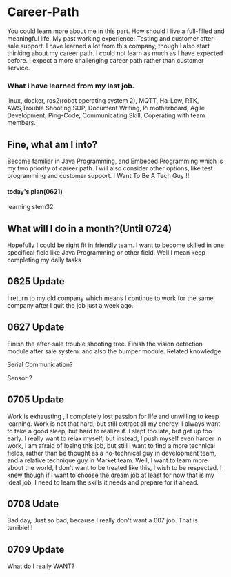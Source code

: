 # Career-Path
You could learn more about me in this part. How should I live a full-filled and meaningful life.
My past working experience: Testing and customer after-sale support. I have learned a lot from this company, though I also start thinking about my career path. I could not learn as much as I have expected before. I expect a more challenging career path rather than customer service.

### What I have learned from my last job.
linux, docker, ros2(robot operating system 2), MQTT, Ha-Low, RTK, AWS,Trouble Shooting SOP, Document Writing, Pi motherboard, Agile Development, Ping-Code, Communicating Skill, Coperating with team members.

## Fine, what am I into?
Become familiar in Java Programming, and Embeded Programming which is my two priority of career path. I will also consider other options, like test programming and customer support.
I Want To Be A Tech Guy !!

#### today's plan(0621)
 learning stem32

## What will I do in a month?(Until 0724)
Hopefully I could be right fit in friendly team. I want to become skilled in one specifical field like Java Programming or other field.
Well I mean keep completing my daily tasks
## 0625 Update

I return to my old company which means I continue to work for the same company after I quit the job just a week ago.

## 0627 Update

Finish the after-sale trouble shooting tree.
Finish the vision detection module after sale system. and also the bumper module.
Related knowledge

Serial Communication?

Sensor ?
##  0705 Update

Work is exhausting , I completely lost passion for life and unwilling to keep learning. Work is not that hard, but still extract all my energy. I always want to take a good sleep, but hard to realize it. I slept too late, but get up too early. I really want to relax myself, but instead, I push myself even harder in work, I am afraid of losing this job, but still I want to find a more technical fields, rather than be thought as a no-technical guy in development team, and a relative technique guy in Market team. Well, I want to learn more about the world, I don't want to be treated like this, I wish to be respected. I knew though if I want to choose the dream job at least for now that is my ideal job, I need to learn the skills it needs and prepare for it ahead. 

## 0708 Udate

Bad day, Just so bad, because I really don't want a 007 job. That is terrible!!!

## 0709 Update

What do I really WANT?
